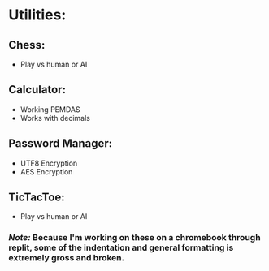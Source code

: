 # Utilities:
## Chess:
* Play vs human or AI
## Calculator:
* Working PEMDAS
* Works with decimals
## Password Manager:
* UTF8 Encryption
* AES Encryption
## TicTacToe:
* Play vs human or AI
### *Note:* Because I'm working on these on a chromebook through replit, some of the indentation and general formatting is extremely gross and broken.
